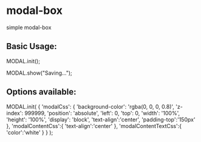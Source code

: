 modal-box
=========

simple modal-box

Basic Usage:
------------
MODAL.init();

MODAL.show("Saving...");


Options available:
------------------
MODAL.init(
  {
    'modalCss': {
			'background-color': 'rgba(0, 0, 0, 0.8)',
		    'z-index': 999999,
		    'position': 'absolute',
		    'left': 0,
		    'top': 0,
		    'width': '100%',
		    'height': '100%',
		    'display': 'block',
		    'text-align':'center',
		    'padding-top':'150px'
		},
		'modalContentCss':{
			'text-align':'center'
		},
		'modalContentTextCss':{
			'color':'white'
		}
  }
);
